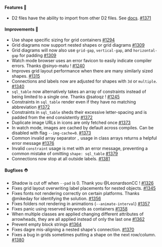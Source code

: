 #### Features 🚀

- D2 files have the ability to import from other D2 files. See [docs](https://d2lang.com/tour/imports). [#1371](https://github.com/terrastruct/d2/pull/1371)

#### Improvements 🧹

- Use shape specific sizing for grid containers [#1294](https://github.com/terrastruct/d2/pull/1294)
- Grid diagrams now support nested shapes or grid diagrams [#1309](https://github.com/terrastruct/d2/pull/1309)
- Grid diagrams will now also use `grid-gap`, `vertical-gap`, and `horizontal-gap` for padding [#1309](https://github.com/terrastruct/d2/pull/1309)
- Watch mode browser uses an error favicon to easily indicate compiler errors. Thanks @sinyo-matu ! [#1240](https://github.com/terrastruct/d2/pull/1240)
- Improves grid layout performance when there are many similarly sized shapes. [#1315](https://github.com/terrastruct/d2/pull/1315)
- Connections and labels now are adjusted for shapes with `3d` or `multiple`. [#1340](https://github.com/terrastruct/d2/pull/1340)
- `sql_table` now alternatively takes an array of constraints instead of being limited to a single one. Thanks @satoqz ! [#1245](https://github.com/terrastruct/d2/pull/1245)
- Constraints in `sql_table` render even if they have no matching abbreviation [#1372](https://github.com/terrastruct/d2/pull/1372)
- Constraints in `sql_table` sheds their excessive letter-spacing and is padded from the end consistently [#1372](https://github.com/terrastruct/d2/pull/1372)
- Duplicate image URLs in icons are only fetched once [#1373](https://github.com/terrastruct/d2/pull/1373)
- In watch mode, images are cached by default across compiles. Can be disabled with flag `--img-cache=0`. [#1373](https://github.com/terrastruct/d2/pull/1373)
- Common invalid array separator `,` usage in class arrays returns a helpful error message [#1376](https://github.com/terrastruct/d2/pull/1376)
- Invalid `constraint` usage is met with an error message, preventing a common mistake of omitting `shape: sql_table` [#1379](https://github.com/terrastruct/d2/pull/1379)
- Connections now stop at all outside labels. [#1381](https://github.com/terrastruct/d2/pull/1381)

#### Bugfixes ⛑️

- Shadow is cut off when `--pad` is 0. Thank you @LeonardsonCC ! [#1326](https://github.com/terrastruct/d2/pull/1326)
- Fixes grid layout overwriting label placements for nested objects. [#1345](https://github.com/terrastruct/d2/pull/1345)
- Fixes fonts not rendering correctly on certain platforms. Thanks @mikeday for identifying the solution. [#1356](https://github.com/terrastruct/d2/pull/1356)
- Fixes folders not rendering in animations (`--animate-interval`) [#1357](https://github.com/terrastruct/d2/pull/1357)
- Fixes panic using reserved keywords as containers [#1358](https://github.com/terrastruct/d2/pull/1358)
- When multiple classes are applied changing different attributes of arrowheads, they are
  all applied instead of only the last one [#1362](https://github.com/terrastruct/d2/pull/1362)
- Prevent empty block strings [#1364](https://github.com/terrastruct/d2/pull/1364)
- Fixes dagre mis-aligning a nested shape's connection. [#1370](https://github.com/terrastruct/d2/pull/1370)
- Fixes a bug in grids sometimes putting a shape on the next row/column. [#1380](https://github.com/terrastruct/d2/pull/1380)
